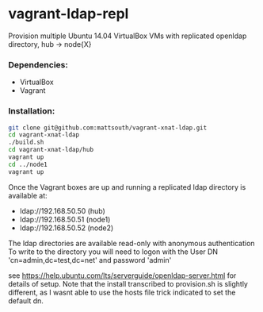 vagrant-ldap-repl
============

Provision multiple Ubuntu 14.04 VirtualBox VMs with replicated openldap directory, hub -> node{X}

### Dependencies:
* VirtualBox
* Vagrant

### Installation:
```bash
git clone git@github.com:mattsouth/vagrant-xnat-ldap.git
cd vagrant-xnat-ldap
./build.sh
cd vagrant-xnat-ldap/hub
vagrant up
cd ../node1
vagrant up
```
Once the Vagrant boxes are up and running a replicated ldap directory is available at:
* ldap://192.168.50.50 (hub)
* ldap://192.168.50.51 (node1)
* ldap://192.168.50.52 (node2)

The ldap directories are available read-only with anonymous authentication
To write to the directory you will need to logon with the User DN 'cn=admin,dc=test,dc=net' and password 'admin'

see https://help.ubuntu.com/lts/serverguide/openldap-server.html for details of
setup.  Note that the install transcribed to provision.sh is slightly different,
as I wasnt able to use the hosts file trick indicated to set the default dn.
